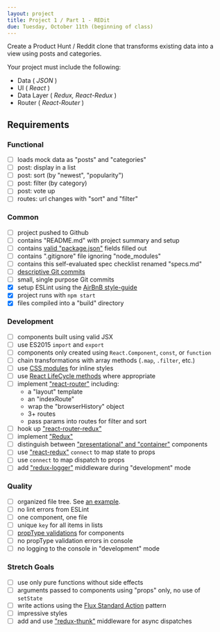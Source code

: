 ```yaml
---
layout: project
title: Project 1 / Part 1 - REDit
due: Tuesday, October 11th (beginning of class)
---
```


Create a Product Hunt / Reddit clone that transforms existing data into a view using posts and categories.

Your project must include the following:
* Data ( *JSON* )
* UI ( *React* )
* Data Layer ( *Redux, React-Redux* )
* Router ( *React-Router* )

## Requirements

### Functional
- [ ] loads mock data as "posts" and "categories"
- [ ] post: display in a list
- [ ] post: sort (by "newest", "popularity")
- [ ] post: filter (by category)
- [ ] post: vote up
- [ ] routes: url changes with "sort" and "filter"

### Common
- [ ] project pushed to Github
- [ ] contains "README.md" with project summary and setup
- [ ] contains [valid "package.json"](http://browsenpm.org/package.json) fields filled out
- [ ] contains ".gitignore" file ignoring "node_modules"
- [ ] contains this self-evaluated spec checklist renamed "specs.md"
- [ ] [descriptive Git commits](http://chris.beams.io/posts/git-commit/)
- [ ] small, single purpose Git commits
- [X] setup ESLint using the [AirBnB style-guide](https://github.com/airbnb/javascript)
- [X] project runs with `npm start`
- [X] files compiled into a "build" directory

### Development
- [ ] components built using valid JSX
- [ ] use ES2015 `import` and `export`
- [ ] components only created using `React.Component`, `const`, or `function`
- [ ] chain transformations with array methods (`.map`, `.filter`, etc.)
- [ ] use [CSS modules](https://github.com/css-modules/css-modules) for inline styles
- [ ] use [React LifeCycle methods](https://facebook.github.io/react/docs/component-specs.html#lifecycle-methods) where appropriate
- [ ] implement ["react-router"](https://github.com/reactjs/react-router) including:
  - a "layout" template
  - an "indexRoute"
  - wrap the "browserHistory" object
  - 3+ routes
  - pass params into routes for filter and sort
- [ ] hook up ["react-router-redux"](https://github.com/reactjs/react-router-redux)
- [ ] implement ["Redux"](https://github.com/reactjs/redux)
- [ ] distinguish between ["presentational" and "container"](https://medium.com/@dan_abramov/smart-and-dumb-components-7ca2f9a7c7d0#.grh9dzoiy) components
- [ ] use ["react-redux"](https://github.com/reactjs/react-redux) `connect` to map state to props
- [ ] use `connect` to map dispatch to props
- [ ] add ["redux-logger"](https://github.com/evgenyrodionov/redux-logger) middleware during "development" mode

### Quality
- [ ] organized file tree. See [an example](http://marmelab.com/blog/2015/12/17/react-directory-structure.html).
- [ ] no lint errors from ESLint
- [ ] one component, one file
- [ ] unique `key` for all items in lists
- [ ] [propType validations](https://facebook.github.io/react/docs/reusable-components.html#prop-validation) for components
- [ ] no propType validation errors in console
- [ ] no logging to the console in "development" mode

### Stretch Goals
- [ ] use only pure functions without side effects
- [ ] arguments passed to components using "props" only, no use of `setState`
- [ ] write actions using the [Flux Standard Action](https://github.com/acdlite/flux-standard-action) pattern
- [ ] impressive styles
- [ ] add and use ["redux-thunk"](https://github.com/gaearon/redux-thunk) middleware for async dispatches
